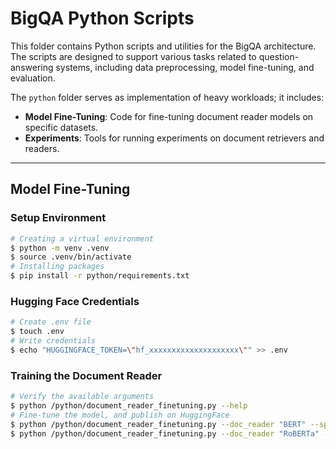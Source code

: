 # BigQA Python Scripts

This folder contains Python scripts and utilities for the BigQA architecture. The scripts are designed to support various tasks related to question-answering systems, including data preprocessing, model fine-tuning, and evaluation.

The `python` folder serves as implementation of heavy workloads; it includes:

- **Model Fine-Tuning**: Code for fine-tuning document reader models on specific datasets.
- **Experiments**: Tools for running experiments on document retrievers and readers.

---
## Model Fine-Tuning

### Setup Environment

```sh
# Creating a virtual environment
$ python -m venv .venv
$ source .venv/bin/activate
# Installing packages
$ pip install -r python/requirements.txt
```

### Hugging Face Credentials

```sh
# Create .env file
$ touch .env
# Write credentials
$ echo "HUGGINGFACE_TOKEN=\"hf_xxxxxxxxxxxxxxxxxxxx\"" >> .env
```
### Training the Document Reader

```sh
# Verify the available arguments
$ python /python/document_reader_finetuning.py --help
# Fine-tune the model, and publish on HuggingFace
$ python /python/document_reader_finetuning.py --doc_reader "BERT" --sport "BASKETBALL"
$ python /python/document_reader_finetuning.py --doc_reader "RoBERTa" --sport "SOCCER"
```
